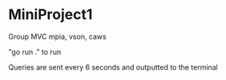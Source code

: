 # MiniProject1

Group MVC
mpia, vson, caws

"go run ." to run

Queries are sent every 6 seconds and outputted to the terminal
